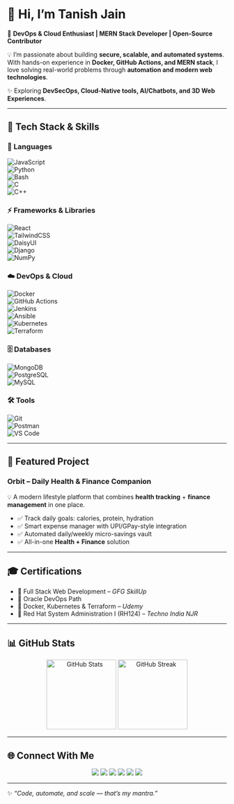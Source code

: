 # 👋 Hi, I’m Tanish Jain  

🚀 **DevOps & Cloud Enthusiast | MERN Stack Developer | Open-Source Contributor**  

💡 I’m passionate about building **secure, scalable, and automated systems**.  
With hands-on experience in **Docker, GitHub Actions, and MERN stack**, I love solving real-world problems through **automation and modern web technologies**.  

✨ Exploring **DevSecOps, Cloud-Native tools, AI/Chatbots, and 3D Web Experiences**.  

---

## 🔧 Tech Stack & Skills  

### 🚀 Languages  
![JavaScript](https://img.shields.io/badge/JavaScript-FFCA28?style=for-the-badge&logo=javascript&logoColor=black)  
![Python](https://img.shields.io/badge/Python-3776AB?style=for-the-badge&logo=python&logoColor=white)  
![Bash](https://img.shields.io/badge/Bash-121011?style=for-the-badge&logo=gnu-bash&logoColor=white)  
![C](https://img.shields.io/badge/C-283593?style=for-the-badge&logo=c&logoColor=white)  
![C++](https://img.shields.io/badge/C++-00599C?style=for-the-badge&logo=cplusplus&logoColor=white)  

### ⚡ Frameworks & Libraries  
![React](https://img.shields.io/badge/React-20232A?style=for-the-badge&logo=react&logoColor=61DAFB)  
![TailwindCSS](https://img.shields.io/badge/TailwindCSS-38B2AC?style=for-the-badge&logo=tailwind-css&logoColor=white)  
![DaisyUI](https://img.shields.io/badge/DaisyUI-5A0FC8?style=for-the-badge&logo=daisyui&logoColor=white)  
![Django](https://img.shields.io/badge/Django-092E20?style=for-the-badge&logo=django&logoColor=white)  
![NumPy](https://img.shields.io/badge/NumPy-013243?style=for-the-badge&logo=numpy&logoColor=white)  

### ☁️ DevOps & Cloud  
![Docker](https://img.shields.io/badge/Docker-2496ED?style=for-the-badge&logo=docker&logoColor=white)  
![GitHub Actions](https://img.shields.io/badge/GitHub_Actions-2088FF?style=for-the-badge&logo=github-actions&logoColor=white)  
![Jenkins](https://img.shields.io/badge/Jenkins-D24939?style=for-the-badge&logo=jenkins&logoColor=white)  
![Ansible](https://img.shields.io/badge/Ansible-EE0000?style=for-the-badge&logo=ansible&logoColor=white)  
![Kubernetes](https://img.shields.io/badge/Kubernetes-326CE5?style=for-the-badge&logo=kubernetes&logoColor=white)  
![Terraform](https://img.shields.io/badge/Terraform-623CE4?style=for-the-badge&logo=terraform&logoColor=white)  

### 🗄 Databases  
![MongoDB](https://img.shields.io/badge/MongoDB-47A248?style=for-the-badge&logo=mongodb&logoColor=white)  
![PostgreSQL](https://img.shields.io/badge/PostgreSQL-336791?style=for-the-badge&logo=postgresql&logoColor=white)  
![MySQL](https://img.shields.io/badge/MySQL-005C84?style=for-the-badge&logo=mysql&logoColor=white)  

### 🛠 Tools  
![Git](https://img.shields.io/badge/Git-F05032?style=for-the-badge&logo=git&logoColor=white)  
![Postman](https://img.shields.io/badge/Postman-FF6C37?style=for-the-badge&logo=postman&logoColor=white)  
![VS Code](https://img.shields.io/badge/VSCode-0078D4?style=for-the-badge&logo=visual-studio-code&logoColor=white)  

---

## 🚀 Featured Project  

### **Orbit – Daily Health & Finance Companion**  
💡 A modern lifestyle platform that combines **health tracking** + **finance management** in one place.  
- ✅ Track daily goals: calories, protein, hydration  
- ✅ Smart expense manager with UPI/GPay-style integration  
- ✅ Automated daily/weekly micro-savings vault  
- ✅ All-in-one **Health + Finance** solution  

---

## 🎓 Certifications  
- 📜 Full Stack Web Development – *GFG SkillUp*  
- 📜 Oracle DevOps Path  
- 📜 Docker, Kubernetes & Terraform – *Udemy*  
- 📜 Red Hat System Administration I (RH124) – *Techno India NJR*  

---

## 📊 GitHub Stats  

<p align="center">
  <img src="https://github-readme-stats.vercel.app/api?username=05tanish&show_icons=true&theme=tokyonight" alt="GitHub Stats" height="160" />
  <img src="https://streak-stats.demolab.com?user=05tanish&theme=tokyonight&hide_border=true" alt="GitHub Streak" height="160"/>
</p>

---

## 🌐 Connect With Me  

<p align="center">
  <a href="mailto:tanishjain262@gmail.com"><img src="https://img.shields.io/badge/Email-D14836?style=for-the-badge&logo=gmail&logoColor=white"/></a>
  <a href="https://github.com/05tanish"><img src="https://img.shields.io/badge/GitHub-100000?style=for-the-badge&logo=github&logoColor=white"/></a>
  <a href="https://linkedin.com"><img src="https://img.shields.io/badge/LinkedIn-0077B5?style=for-the-badge&logo=linkedin&logoColor=white"/></a>
  <a href="https://medium.com"><img src="https://img.shields.io/badge/Medium-000000?style=for-the-badge&logo=medium&logoColor=white"/></a>
  <a href="https://leetcode.com"><img src="https://img.shields.io/badge/LeetCode-FFA116?style=for-the-badge&logo=leetcode&logoColor=white"/></a>
  <a href="https://hackerrank.com"><img src="https://img.shields.io/badge/HackerRank-00EA64?style=for-the-badge&logo=hackerrank&logoColor=white"/></a>
</p>  

---

✨ *“Code, automate, and scale — that’s my mantra.”*  

